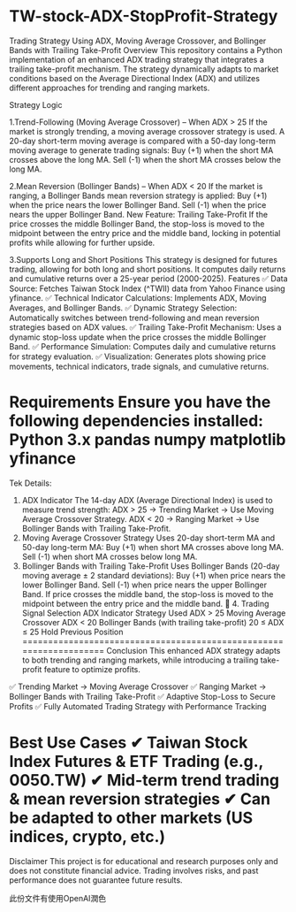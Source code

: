# TW-stock-ADX-StopProfit-Strategy
Trading Strategy Using ADX, Moving Average Crossover, and Bollinger Bands with Trailing Take-Profit
Overview
This repository contains a Python implementation of an enhanced ADX trading strategy that integrates a trailing take-profit mechanism. The strategy dynamically adapts to market conditions based on the Average Directional Index (ADX) and utilizes different approaches for trending and ranging markets.

Strategy Logic

1.Trend-Following (Moving Average Crossover) – When ADX > 25
If the market is strongly trending, a moving average crossover strategy is used.
A 20-day short-term moving average is compared with a 50-day long-term moving average to generate trading signals:
Buy (+1) when the short MA crosses above the long MA.
Sell (-1) when the short MA crosses below the long MA.

2️.Mean Reversion (Bollinger Bands) – When ADX < 20
If the market is ranging, a Bollinger Bands mean reversion strategy is applied:
Buy (+1) when the price nears the lower Bollinger Band.
Sell (-1) when the price nears the upper Bollinger Band.
New Feature: Trailing Take-Profit
If the price crosses the middle Bollinger Band, the stop-loss is moved to the midpoint between the entry price and the middle band, locking in potential profits while allowing for further upside.

3️.Supports Long and Short Positions
This strategy is designed for futures trading, allowing for both long and short positions.
It computes daily returns and cumulative returns over a 25-year period (2000-2025).
Features
✅ Data Source: Fetches Taiwan Stock Index (^TWII) data from Yahoo Finance using yfinance.
✅ Technical Indicator Calculations: Implements ADX, Moving Averages, and Bollinger Bands.
✅ Dynamic Strategy Selection: Automatically switches between trend-following and mean reversion strategies based on ADX values.
✅ Trailing Take-Profit Mechanism: Uses a dynamic stop-loss update when the price crosses the middle Bollinger Band.
✅ Performance Simulation: Computes daily and cumulative returns for strategy evaluation.
✅ Visualization: Generates plots showing price movements, technical indicators, trade signals, and cumulative returns.

Requirements
Ensure you have the following dependencies installed:
Python 3.x
pandas
numpy
matplotlib
yfinance
============================================================
Tek Details:
1. ADX Indicator
The 14-day ADX (Average Directional Index) is used to measure trend strength:
ADX > 25 → Trending Market → Use Moving Average Crossover Strategy.
ADX < 20 → Ranging Market → Use Bollinger Bands with Trailing Take-Profit.
2. Moving Average Crossover Strategy
Uses 20-day short-term MA and 50-day long-term MA:
Buy (+1) when short MA crosses above long MA.
Sell (-1) when short MA crosses below long MA.
3. Bollinger Bands with Trailing Take-Profit
Uses Bollinger Bands (20-day moving average ± 2 standard deviations):
Buy (+1) when price nears the lower Bollinger Band.
Sell (-1) when price nears the upper Bollinger Band.
If price crosses the middle band, the stop-loss is moved to the midpoint between the entry price and the middle band.
📌 4. Trading Signal Selection
ADX Indicator	Strategy Used
ADX > 25	Moving Average Crossover
ADX < 20	Bollinger Bands (with trailing take-profit)
20 ≤ ADX ≤ 25	Hold Previous Position
===================================================================
Conclusion
This enhanced ADX strategy adapts to both trending and ranging markets, while introducing a trailing take-profit feature to optimize profits.

✅ Trending Market → Moving Average Crossover
✅ Ranging Market → Bollinger Bands with Trailing Take-Profit
✅ Adaptive Stop-Loss to Secure Profits
✅ Fully Automated Trading Strategy with Performance Tracking

Best Use Cases
✔ Taiwan Stock Index Futures & ETF Trading (e.g., 0050.TW)
✔ Mid-term trend trading & mean reversion strategies
✔ Can be adapted to other markets (US indices, crypto, etc.)
============================================================================
Disclaimer
This project is for educational and research purposes only and does not constitute financial advice. Trading involves risks, and past performance does not guarantee future results.

此份文件有使用OpenAI潤色

